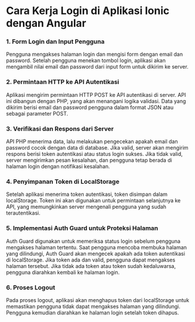 # Cara Kerja Login di Aplikasi Ionic dengan Angular
### 1. Form Login dan Input Pengguna
Pengguna mengakses halaman login dan mengisi form dengan email dan password.
Setelah pengguna menekan tombol login, aplikasi akan mengambil nilai email dan password dari input form untuk dikirim ke server.
### 2. Permintaan HTTP ke API Autentikasi
Aplikasi mengirim permintaan HTTP POST ke API autentikasi di server.
API ini dibangun dengan PHP, yang akan menangani logika validasi.
Data yang dikirim berisi email dan password pengguna dalam format JSON atau sebagai parameter POST.
### 3. Verifikasi dan Respons dari Server
API PHP menerima data, lalu melakukan pengecekan apakah email dan password cocok dengan data di database.
Jika valid, server akan mengirim respons berisi token autentikasi atau status login sukses.
Jika tidak valid, server mengirimkan pesan kesalahan, dan pengguna tetap berada di halaman login dengan notifikasi kesalahan.
### 4. Penyimpanan Token di LocalStorage
Setelah aplikasi menerima token autentikasi, token disimpan dalam localStorage.
Token ini akan digunakan untuk permintaan selanjutnya ke API, yang memungkinkan server mengenali pengguna yang sudah terautentikasi.
### 5. Implementasi Auth Guard untuk Proteksi Halaman
Auth Guard digunakan untuk memeriksa status login sebelum pengguna mengakses halaman tertentu.
Saat pengguna mencoba membuka halaman yang dilindungi, Auth Guard akan mengecek apakah ada token autentikasi di localStorage.
Jika token ada dan valid, pengguna dapat mengakses halaman tersebut. Jika tidak ada token atau token sudah kedaluwarsa, pengguna diarahkan kembali ke halaman login.
### 6. Proses Logout
Pada proses logout, aplikasi akan menghapus token dari localStorage untuk memastikan pengguna tidak dapat mengakses halaman yang dilindungi.
Pengguna kemudian diarahkan ke halaman login setelah token dihapus.